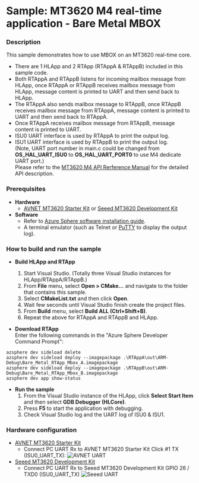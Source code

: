 # Sample: MT3620 M4 real-time application - Bare Metal MBOX
### Description
This sample demonstrates how to use MBOX on an MT3620 real-time core.
- There are 1 HLApp and 2 RTApp (RTAppA & RTAppB) included in this sample code.
- Both RTAppA and RTAppB listens for incoming mailbox message from HLApp, once RTAppA or RTAppB receives mailbox message from HLApp, message content is printed to UART and then send back to HLApp.
- The RTAppA also sends mailbox message to RTAppB, once RTAppB receives mailbox message from RTAppA, message content is printed to UART and then send back to RTAppA.
- Once RTAppA receives mailbox message from RTAppB, message content is printed to UART.
- ISU0 UART interface is used by RTAppA to print the output log.
- ISU1 UART interface is used by RTAppB to print the output log.  
(Note, UART port number in main.c could be changed from **OS_HAL_UART_ISU0** to **OS_HAL_UART_PORT0** to use M4 dedicate UART port.)  
Please refer to the [MT3620 M4 API Rerference Manual](https://support.mediatek.com/AzureSphere/mt3620/M4_API_Reference_Manual) for the detailed API description.

### Prerequisites
* **Hardware**
    * [AVNET MT3620 Starter Kit](https://www.avnet.com/shop/us/products/avnet-engineering-services/aes-ms-mt3620-sk-g-3074457345636825680/) or [Seeed MT3620 Development Kit](https://www.seeedstudio.com/Azure-Sphere-MT3620-Development-Kit-US-Version-p-3052.html)
* **Software**
    * Refer to [Azure Sphere software installation guide](https://docs.microsoft.com/en-ca/azure-sphere/install/overview).
    * A terminal emulator (such as Telnet or [PuTTY](https://www.chiark.greenend.org.uk/~sgtatham/putty/) to display the output log).

### How to build and run the sample
* **Build HLApp and RTApp**  
    1. Start Visual Studio. (Totally three Visual Studio instances for HLApp/RTAppA/RTAppB.)
    2. From **File** menu, select **Open > CMake...** and navigate to the folder that contains this sample.
    3. Select **CMakeList.txt** and then click **Open**.
    4. Wait few seconds until Visual Studio finish create the project files.
    5. From **Build** menu, select **Build ALL (Ctrl+Shift+B)**.
    6. Repeat the above for RTAppA and RTAppB and HLApp.

* **Download RTApp**  
    Enter the following commands in the "Azure Sphere Developer Command Prompt":
```
azsphere dev sideload delete
azsphere dev sideload deploy --imagepackage .\RTAppA\out\ARM-Debug\Bare_Metal_RTApp_Mbox_A.imagepackage
azsphere dev sideload deploy --imagepackage .\RTAppB\out\ARM-Debug\Bare_Metal_RTApp_Mbox_B.imagepackage
azsphere dev app show-status
```

* **Run the sample**  
    1. From the Visual Studio instance of the HLApp, click **Select Start Item** and then select **GDB Debugger (HLCore)**.  
    2. Press **F5** to start the application with debugging.  
    3. Check Visual Studio log and the UART log of ISU0 & ISU1.

### Hardware configuration
* [AVNET MT3620 Starter Kit](https://www.avnet.com/shop/us/products/avnet-engineering-services/aes-ms-mt3620-sk-g-3074457345636825680/)
    * Connect PC UART Rx to AVNET MT3620 Starter Kit Click #1 TX (ISU0_UART_TX):
        ![AVNET UART](../../BareMetal/MT3620_RTApp_BareMetal_HelloWorld/pic/avnet_uart.png)
* [Seeed MT3620 Development Kit](https://www.seeedstudio.com/Azure-Sphere-MT3620-Development-Kit-US-Version-p-3052.html)
    * Connect PC UART Rx to Seeed MT3620 Development Kit GPIO 26 / TXD0  (ISU0_UART_TX)
        ![Seeed UART](../../BareMetal/MT3620_RTApp_BareMetal_HelloWorld/pic/seeed_uart.png)
